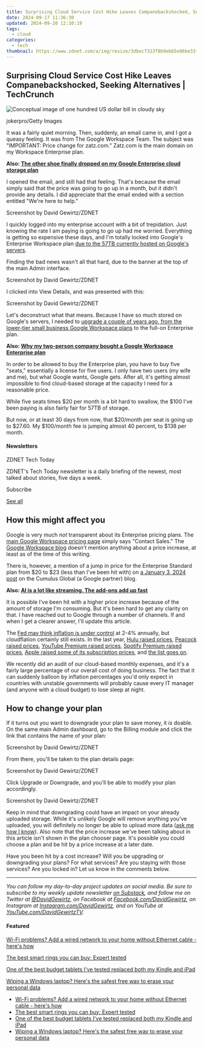 ```yaml
---
title: Surprising Cloud Service Cost Hike Leaves Companebackshocked, Seeking Alternatives | TechCrunch
date: 2024-09-17 11:36:30
updated: 2024-09-20 12:10:19
tags:
  - cloud
categories:
  - tech
thumbnail: https://www.zdnet.com/a/img/resize/3dbec7313f8b9eb65e86be33fafb89fc24bbb353/2024/01/17/000f5d17-1a04-40a9-a2bf-2836e4c98f60/gettyimages-814801908.jpg?width=278&height=156&fit=crop&auto=webp
---
```


## Surprising Cloud Service Cost Hike Leaves Companebackshocked, Seeking Alternatives | TechCrunch

![Conceptual image of one hundred US dollar bill in cloudy sky](https://www.zdnet.com/a/img/resize/8628a4c94593bb21fc0c52ea41c14b5e230896ef/2024/01/17/000f5d17-1a04-40a9-a2bf-2836e4c98f60/gettyimages-814801908.jpg?auto=webp&width=1280)

jokerpro/Getty Images

It was a fairly quiet morning. Then, suddenly, an email came in, and I got a queasy feeling. It was from The Google Workspace Team. The subject was "IMPORTANT: Price change for zatz.com." Zatz.com is the main domain on my Workspace Enterprise plan.

**Also: [The other shoe finally dropped on my Google Enterprise cloud storage plan](https://www.zdnet.com/article/the-other-shoe-finally-dropped-on-my-google-enterprise-cloud-storage-plan/)**

I opened the email, and still had that feeling. That's because the email simply said that the price was going to go up in a month, but it didn't provide any details. I did appreciate that the email ended with a section entitled "We're here to help." 

Screenshot by David Gewirtz/ZDNET

I quickly logged into my enterprise account with a bit of trepidation. Just knowing the rate I am paying is going to go up had me worried. Everything is getting so expensive these days, and I'm totally locked into Google's Enterprise Workspace plan [due to the 57TB currently hosted on Google's servers](https://www.zdnet.com/article/the-other-shoe-finally-dropped-on-my-google-enterprise-cloud-storage-plan/). 

Finding the bad news wasn't all that hard, due to the banner at the top of the main Admin interface. 

Screenshot by David Gewirtz/ZDNET

I clicked into View Details, and was presented with this: 

Screenshot by David Gewirtz/ZDNET

Let's deconstruct what that means. Because I have so much stored on Google's servers, I needed to [upgrade a couple of years ago, from the lower-tier small business Google Workspace plans](https://www.zdnet.com/article/why-my-two-person-company-bought-a-google-workspace-enterprise-plan/) to the full-on Enterprise plan. 

**Also: [Why my two-person company bought a Google Workspace Enterprise plan](https://www.zdnet.com/article/why-my-two-person-company-bought-a-google-workspace-enterprise-plan/)**

In order to be allowed to buy the Enterprise plan, you have to buy five "seats," essentially a license for five users. I only have two users (my wife and me), but what Google wants, Google gets. After all, it's getting almost impossible to find cloud-based storage at the capacity I need for a reasonable price. 

While five seats times $20 per month is a bit hard to swallow, the $100 I've been paying is also fairly fair for 57TB of storage. 

But now, or at least 30 days from now, that $20/month per seat is going up to $27.60\. My $100/month fee is jumping almost 40 percent, to $138 per month. 

#### Newsletters

ZDNET Tech Today

ZDNET's Tech Today newsletter is a daily briefing of the newest, most talked about stories, five days a week.

 Subscribe

[See all](https://www.zdnet.com/newsletters/)

## How this might affect you

Google is very much _not_ transparent about its Enterprise pricing plans. The [main Google Workspace pricing page](https://workspace.google.com/pricing.html?source=gafb-homepage-faq-en) simply says "Contact Sales." The [Google Workspace blog](https://workspace.google.com/blog/) doesn't mention anything about a price increase, at least as of the time of this writing. 

There is, however, a mention of a jump in price for the Enterprise Standard plan from $20 to $23 (less than I've been hit with) on [a January 3, 2024 post](https://www.cumulusglobal.com/tag/google-workspace/#:~:text=In%20addition%20to%20the%20initial,20%25%20more%20for%20each%20license) on the Cumulus Global (a Google partner) blog. 

**Also: [AI is a lot like streaming. The add-ons add up fast](https://www.zdnet.com/article/ai-is-a-lot-like-streaming-the-add-ons-add-up-fast/)**

It is possible I've been hit with a higher price increase because of the amount of storage I'm consuming. But it's been hard to get any clarity on that. I have reached out to Google through a number of channels. If and when I get a clearer answer, I'll update this article. 

The [Fed may think inflation is under control](https://thehill.com/business/4411344-fed-is-within-striking-distance-of-inflation-goal-top-official-says/) at 2-4% annually, but cloudflation certainly still exists. In the last year, [Hulu raised prices](https://www.zdnet.com/home-and-office/home-entertainment/hulus-streaming-bundle-prices-are-going-up-again-heres-why-i-chose-youtubetv/), [Peacock raised prices](https://www.zdnet.com/home-and-office/home-entertainment/peacock-is-raising-subscription-prices-next-month-heres-what-you-need-to-know/), [YouTube Premium raised prices](https://www.zdnet.com/home-and-office/home-entertainment/youtube-premium-quietly-raises-subscription-prices/), [Spotify Premium raised prices](https://www.zdnet.com/home-and-office/home-entertainment/spotify-premium-is-raising-prices-for-the-first-time-ever/), [Apple raised some of its subscription prices](https://www.zdnet.com/home-and-office/home-entertainment/apple-is-raising-the-prices-for-some-of-its-popular-subscription-services/), and [the list goes on](https://www.zdnet.com/article/google-raises-prices-for-nest-aware-subscriptions-but-there-is-good-news/). 

We recently did an audit of our cloud-based monthly expenses, and it's a fairly large percentage of our overall cost of doing business. The fact that it can suddenly balloon by inflation percentages you'd only expect in countries with unstable governments will probably cause every IT manager (and anyone with a cloud budget) to lose sleep at night. 

##  How to change your plan 

If it turns out you want to downgrade your plan to save money, it _is_ doable. On the same main Admin dashboard, go to the Billing module and click the link that contains the name of your plan: 

Screenshot by David Gewirtz/ZDNET

From there, you'll be taken to the plan details page: 

Screenshot by David Gewirtz/ZDNET

Click Upgrade or Downgrade, and you'll be able to modify your plan accordingly. 

Screenshot by David Gewirtz/ZDNET

Keep in mind that downgrading could have an impact on your already uploaded storage. While it's unlikely Google will remove anything you've uploaded, you will definitely no longer be able to upload more data ([ask me how I know](https://www.zdnet.com/article/why-my-two-person-company-bought-a-google-workspace-enterprise-plan/)). Also note that the price increase we've been talking about in this article isn't shown in the plan chooser page. It's possible you could choose a plan and be hit by a price increase at a later date.

Have you been hit by a cost increase? Will you be upgrading or downgrading your plans? For what services? Are you staying with those services? Are you locked in? Let us know in the comments below. 

---

_You can follow my day-to-day project updates on social media. Be sure to subscribe to my weekly update newsletter [on Substack](https://advancedgeekery.substack.com/), and follow me on Twitter at [@DavidGewirtz](https://twitter.com/davidgewirtz), on Facebook at [Facebook.com/DavidGewirtz](https://www.facebook.com/davidgewirtz), on Instagram at [Instagram.com/DavidGewirtz](https://www.instagram.com/DavidGewirtz/), and on YouTube at [YouTube.com/DavidGewirtzTV](https://www.youtube.com/user/DavidGewirtzTV)._

#### Featured

[Wi-Fi problems? Add a wired network to your home without Ethernet cable - here's how](https://www.zdnet.com/article/wi-fi-problems-how-to-add-a-wired-network-to-your-home-without-ethernet-cable/ "Wi-Fi problems? Add a wired network to your home without Ethernet cable - here's how")

[The best smart rings you can buy: Expert tested](https://www.zdnet.com/article/best-smart-ring/ "The best smart rings you can buy: Expert tested")

[One of the best budget tablets I've tested replaced both my Kindle and iPad](https://www.zdnet.com/article/one-of-the-best-budget-tablets-ive-tested-replaced-bot-my-kindle-and-ipad/ "One of the best budget tablets I've tested replaced both my Kindle and iPad")

[Wiping a Windows laptop? Here's the safest free way to erase your personal data](https://www.zdnet.com/article/wiping-a-windows-laptop-heres-the-safest-free-way-to-erase-your-personal-data/ "Wiping a Windows laptop? Here's the safest free way to erase your personal data")

* [Wi-Fi problems? Add a wired network to your home without Ethernet cable - here's how](https://www.zdnet.com/article/wi-fi-problems-how-to-add-a-wired-network-to-your-home-without-ethernet-cable/ "Wi-Fi problems? Add a wired network to your home without Ethernet cable - here's how")
* [The best smart rings you can buy: Expert tested](https://www.zdnet.com/article/best-smart-ring/ "The best smart rings you can buy: Expert tested")
* [One of the best budget tablets I've tested replaced both my Kindle and iPad](https://www.zdnet.com/article/one-of-the-best-budget-tablets-ive-tested-replaced-bot-my-kindle-and-ipad/ "One of the best budget tablets I've tested replaced both my Kindle and iPad")
* [Wiping a Windows laptop? Here's the safest free way to erase your personal data](https://www.zdnet.com/article/wiping-a-windows-laptop-heres-the-safest-free-way-to-erase-your-personal-data/ "Wiping a Windows laptop? Here's the safest free way to erase your personal data")

<ins class="adsbygoogle"
     style="display:block"
     data-ad-format="autorelaxed"
     data-ad-client="ca-pub-7571918770474297"
     data-ad-slot="1223367746"></ins>



<ins class="adsbygoogle"
     style="display:block"
     data-ad-client="ca-pub-7571918770474297"
     data-ad-slot="8358498916"
     data-ad-format="auto"
     data-full-width-responsive="true"></ins>
